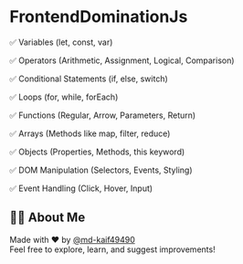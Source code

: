 # FrontendDominationJs

✅ Variables (let, const, var)

✅ Operators (Arithmetic, Assignment, Logical, Comparison)

✅ Conditional Statements (if, else, switch)

✅ Loops (for, while, forEach)

✅ Functions (Regular, Arrow, Parameters, Return)

✅ Arrays (Methods like map, filter, reduce)

✅ Objects (Properties, Methods, this keyword)

✅ DOM Manipulation (Selectors, Events, Styling)

✅ Event Handling (Click, Hover, Input)

## 🙋‍♂️ About Me

Made with ❤️ by [@md-kaif49490](https://github.com/md-kaif49490)  
Feel free to explore, learn, and suggest improvements!
